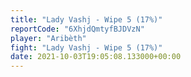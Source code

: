 ```yaml
---
title: "Lady Vashj - Wipe 5 (17%)"
reportCode: "6XhjdQmtyfBJDVzN"
player: "Aribèth"
fight: "Lady Vashj - Wipe 5 (17%)"
date: 2021-10-03T19:05:08.133000+00:00
---
```

